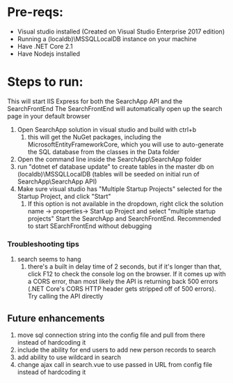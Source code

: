 # Pre-reqs:
* Visual studio installed (Created on Visual Studio Enterprise 2017 edition)
* Running a (localdb)\MSSQLLocalDB instance on your machine
* Have .NET Core 2.1
* Have Nodejs installed

# Steps to run:
This will start IIS Express for both the SearchApp API and the SearchFrontEnd
The SearchFrontEnd will automatically open up the search page in your default browser

1. Open SearchApp solution in visual studio and build with ctrl+b
    1. this will get the NuGet packages, including the MicrosoftEntityFrameworkCore, which you will use to auto-generate the SQL database from the classes in the Data folder
1. Open the command line inside the SearchApp\SearchApp folder
1. run "dotnet ef database update" to create tables in the master db on (localdb)\MSSQLLocalDB (tables will be seeded on initial run of SearchApp\SearchApp API)
1. Make sure visual studio has "Multiple Startup Projects" selected for the Startup Project, and click "Start"
    1. If this option is not available in the dropdown, right click the solution name -> properties-> Start up Project and select "multiple startup projects" Start the SearchApp and SearchFrontEnd. Recommended to start SEarchFrontEnd without debugging

### Troubleshooting tips
1. search seems to hang
    1. there's a built in delay time of 2 seconds, but if it's longer than that, click F12 to check the console log on the browser. If it comes up with a CORS error, than most likely the API is returning back 500 errors (.NET Core's CORS HTTP header gets stripped off of 500 errors). Try calling the API directly

## Future enhancements
1. move sql connection string into the config file and pull from there instead of hardcoding it
1. include the ability for end users to add new person records to search
1. add ability to use wildcard in search
1. change ajax call in search.vue to use passed in URL from config file instead of hardcoding it

